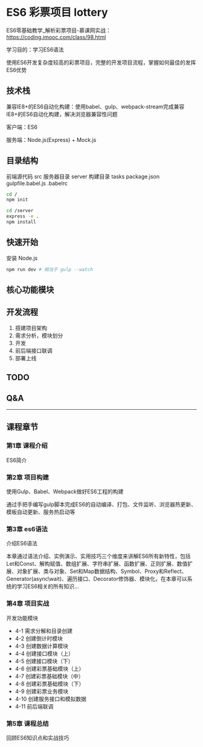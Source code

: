 # ES6 彩票项目 lottery

ES6零基础教学_解析彩票项目-慕课网实战：https://coding.imooc.com/class/98.html

学习目的：学习ES6语法

使用ES6开发复杂度较高的彩票项目，完整的开发项目流程，掌握如何最佳的发挥ES6优势

## 技术栈

兼容IE8+的ES6自动化构建：使用babel、gulp、webpack-stream完成兼容IE8+的ES6自动化构建，解决浏览器兼容性问题

客户端：ES6

服务端：Node.js(Express) + Mock.js

## 目录结构

前端源代码 src
服务器目录 server
构建目录 tasks
package.json
gulpfile.babel.js
.babelrc

```sh
cd /
npm init

cd /server
express -e .
npm install
```

## 快速开始

安装 Node.js

```sh
npm run dev # 相当于 gulp --watch
```

## 核心功能模块

## 开发流程

1. 搭建项目架构
2. 需求分析，模块划分
3. 开发
4. 前后端接口联调
5. 部署上线

## TODO

## Q&A

---

## 课程章节

### 第1章 课程介绍

ES6简介

### 第2章 项目构建

使用Gulp、Babel、Webpack做好ES6工程的构建

通过手把手编写gulp脚本完成ES6的自动编译、打包、文件监听、浏览器热更新、模板自动更新、服务热启动等

### 第3章 es6语法

介绍ES6语法

本章通过语法介绍、实例演示、实用技巧三个维度来讲解ES6所有新特性，包括Let和Const、解构赋值、数组扩展、字符串扩展、函数扩展、正则扩展、数值扩展、对象扩展、类与对象、Set和Map数据结构、Symbol、Proxy和Reflect、Generator(async\wait)、遍历接口、Decorator修饰器、模块化，在本章可以系统的学习ES6相关的所有知识...

### 第4章 项目实战

开发功能模块

- 4-1 需求分解和目录创建
- 4-2 创建倒计时模块
- 4-3 创建数据计算模块
- 4-4 创建接口模块（上）
- 4-5 创建接口模块（下）
- 4-6 创建彩票基础模块（上）
- 4-7 创建彩票基础模块（中）
- 4-8 创建彩票基础模块（下）
- 4-9 创建彩票业务模块
- 4-10 创建服务接口和模拟数据
- 4-11 前后端联调

### 第5章 课程总结

回顾ES6知识点和实战技巧
